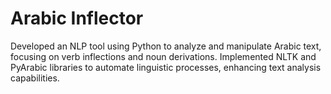 # Arabic Inflector
Developed an NLP tool using Python to analyze and manipulate Arabic text, focusing on verb inflections and noun derivations. Implemented NLTK and PyArabic libraries to automate linguistic processes, enhancing text analysis capabilities.
